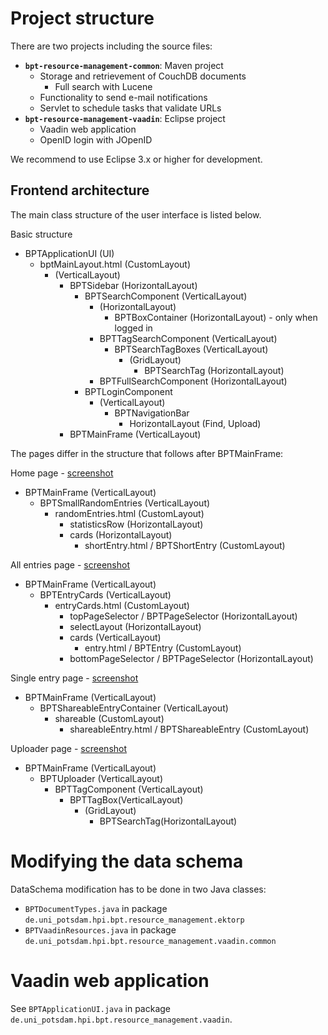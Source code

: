 # Project structure #

There are two projects including the source files:

  * **`bpt-resource-management-common`**: Maven project
    * Storage and retrievement of CouchDB documents
      * Full search with Lucene
    * Functionality to send e-mail notifications
    * Servlet to schedule tasks that validate URLs
  * **`bpt-resource-management-vaadin`**: Eclipse project
    * Vaadin web application
    * OpenID login with JOpenID

We recommend to use Eclipse 3.x or higher for development.

## Frontend architecture ##

The main class structure of the user interface is listed below.

Basic structure
  * BPTApplicationUI (UI)
    * bptMainLayout.html (CustomLayout)
      * (VerticalLayout)
        * BPTSidebar (HorizontalLayout)
          * BPTSearchComponent (VerticalLayout)
            * (HorizontalLayout)
              * BPTBoxContainer (HorizontalLayout) - only when logged in
            * BPTTagSearchComponent (VerticalLayout)
              * BPTSearchTagBoxes (VerticalLayout)
                * (GridLayout)
                  * BPTSearchTag (HorizontalLayout)
            * BPTFullSearchComponent (HorizontalLayout)
          * BPTLoginComponent
            * (VerticalLayout)
              * BPTNavigationBar
                * HorizontalLayout (Find, Upload)
        * BPTMainFrame (VerticalLayout)

The pages differ in the structure that follows after BPTMainFrame:

Home page - [screenshot](http://bpt-resource-management.googlecode.com/svn/wiki/bptrm-ui-home.png)
  * BPTMainFrame (VerticalLayout)
    * BPTSmallRandomEntries (VerticalLayout)
      * randomEntries.html (CustomLayout)
        * statisticsRow (HorizontalLayout)
        * cards (HorizontalLayout)
          * shortEntry.html / BPTShortEntry (CustomLayout)

All entries page - [screenshot](http://bpt-resource-management.googlecode.com/svn/wiki/bptrm-ui-all.png)
  * BPTMainFrame (VerticalLayout)
    * BPTEntryCards (VerticalLayout)
      * entryCards.html (CustomLayout)
        * topPageSelector / BPTPageSelector (HorizontalLayout)
        * selectLayout (HorizontalLayout)
        * cards (VerticalLayout)
          * entry.html / BPTEntry (CustomLayout)
        * bottomPageSelector / BPTPageSelector (HorizontalLayout)

Single entry page - [screenshot](http://bpt-resource-management.googlecode.com/svn/wiki/bptrm-ui-single.png)
  * BPTMainFrame (VerticalLayout)
    * BPTShareableEntryContainer (VerticalLayout)
      * shareable (CustomLayout)
        * shareableEntry.html / BPTShareableEntry (CustomLayout)

Uploader page - [screenshot](http://bpt-resource-management.googlecode.com/svn/wiki/bptrm-ui-uploader.png)
  * BPTMainFrame (VerticalLayout)
    * BPTUploader (VerticalLayout)
      * BPTTagComponent (VerticalLayout)
        * BPTTagBox(VerticalLayout)
          * (GridLayout)
            * BPTSearchTag(HorizontalLayout)

# Modifying the data schema #

DataSchema modification has to be done in two Java classes:

  * `BPTDocumentTypes.java` in package `de.uni_potsdam.hpi.bpt.resource_management.ektorp`
  * `BPTVaadinResources.java` in package `de.uni_potsdam.hpi.bpt.resource_management.vaadin.common`

# Vaadin web application #

See `BPTApplicationUI.java` in package `de.uni_potsdam.hpi.bpt.resource_management.vaadin`.